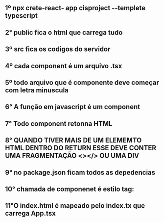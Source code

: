 ## 1º npx crete-react- app cisproject --templete typescript
## 2° public fica o html que carrega tudo
## 3º src fica os codigos do servidor 
## 4º cada component é um arquivo .tsx
## 5º todo arquivo que é componente deve começar com letra minuscula
## 6° A função em javascript é um component
## 7° Todo component retonna HTML
## 8° QUANDO TIVER MAIS DE UM ELEMEMTO HTML DENTRO DO RETURN ESSE DEVE CONTER UMA FRAGMENTAÇÃO <></> OU UMA DIV
## 9° no package.json ficam todos as depedencias
## 10° chamada de componenet é estilo tag: <Home/>
## 11°O index.html é mapeado pelo index.tx que carrega App.tsx